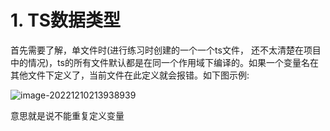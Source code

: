 # 1. TS数据类型

首先需要了解，单文件时(进行练习时创建的一个一个ts文件， 还不太清楚在项目中的情况)，ts的所有文件默认都是在同一个作用域下编译的。如果一个变量名在其他文件下定义了，当前文件在此定义就会报错。如下图示例: 

![image-20221210213938939](C:\Users\cyliu\AppData\Roaming\Typora\typora-user-images\image-20221210213938939.png)

意思就是说不能重复定义变量